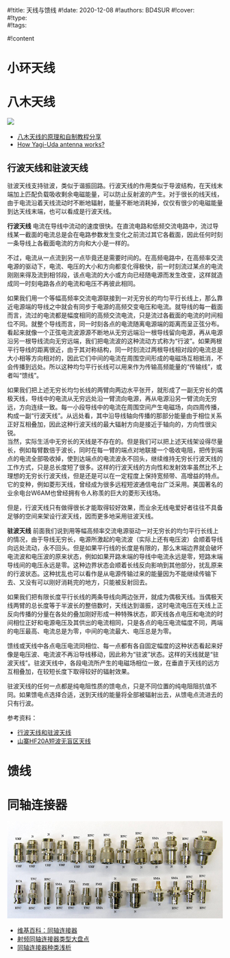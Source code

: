 #!title:    天线与馈线
#!date:     2020-12-08
#!authors:  BD4SUR
#!cover:    
#!type:     
#!tags:     

#!content

# 小环天线



# 八木天线

![ ](https://4.bp.blogspot.com/-GRWVvsvo3ts/UBizr6aG62I/AAAAAAAAAHs/vMC7mXEBBVo/s1600/log_yagi_web2.gif)

- [八木天线的原理和自制教程分享](https://www.eefocus.com/rf-microwave/419756)
- [How Yagi-Uda antenna works?](http://electronicsgurukulam.blogspot.com/2012/08/yagi-uda-antenna.html)

## 行波天线和驻波天线

驻波天线支持驻波，类似于谐振回路。行波天线的作用类似于导波结构，在天线末端加上匹配负载吸收剩余电磁能量，可以防止反射波的产生。对于很长的线天线，由于电流沿着天线流动时不断地辐射，能量不断地消耗掉，仅仅有很少的电磁能量到达天线末端，也可以看成是行波天线。

**行波天线** 电流在导线中流动的速度很快。在直流电路和低频交流电路中，流过导线某一截面的电流总是会在电路参数发生变化之前流过其它各截面，因此任何时刻一条导线上各截面电流的方向和大小是一样的。

不过，电流从一点流到另一点毕竟还是需要时间的。在高频电路中，在高频率交流电源的驱动下，电流、电压的大小和方向都变化得极快，前一时刻流过某点的电流刚刚来得及流到相邻段，该点电流的大小或方向已经随电源而发生改变，这样就造成同一时刻电路各点的电流和电压不再彼此相同。

如果我们用一个等幅高频率交流电源联接到一对无穷长的均匀平行长线上，那么靠近电源端的导线之中就会有同步于电源的高频交变电压和电流。就导线的每一截面而言，流过的电流都是幅度相同的高频交流电流，只是流过各截面的电流的时间相位不同。就整个导线而言，同一时刻各点的电流随离电源端的距离而呈正弦分布。看起来就像一个正弦电流波源源不断地从无穷远端沿一根导线留向电源，再从电源沿另一根导线流向无穷远端，我们把电流波的这种流动方式称为“行波”。如果两根平行导线的距离很近，由于其对称结构，同一时刻流过两根导线相对段的电流总是大小相等方向相对的，因此它们中间的电流在周围空间形成的电磁场互相抵消，不会传播到远处。所以这种均匀平行长线可以用来作为传输高频能量的“传输线”，或者叫“馈线”。

如果我们把上述无穷长均匀长线的两臂向两边水平张开，就形成了一副无穷长的偶极天线，导线中的电流从无穷远处沿一臂流向电源，再从电源沿另一臂流向无穷远，方向连续一致。每一小段导线中的电流在周围空间产生电磁场，向四周传播，构成一副“行波天线”。从远处看，其中沿导线轴向传播的那部分能量由于相位关系正好互相叠加，因此这种行波天线的最大辐射方向是接近于轴向的，方向性很尖锐。<br>当然，实际生活中无穷长的天线是不存在的。但是我们可以把上述天线架设得尽量长，例如每臂数倍于波长，同时在每一臂的端点对地联接一个吸收电阻，把传到端点的电流全部吸收掉，使到达端点的电流波永不回头，继续维持无穷长行波天线的工作方式，只是总长度短了很多。这样的行波天线的方向性和发射效率虽然比不上理想的无穷长行波天线，但是还是可以在一定程度上保持宽频带、高增益的特点。它的变种，例如菱形天线，曾经成为很多远程短波通信电台广泛采用。美国著名的业余电台W6AM也曾经拥有令人称羡的巨大的菱形天线场。

但是，行波天线只有做得很长才能取得较好效果，而业余无线电爱好者往往不具备足够的空间来架设行波天线，因而更多地采用驻波天线。

**驻波天线** 前面我们说到用等幅高频率交流电源驱动一对无穷长的均匀平行长线上的情况，由于导线无穷长，电源所激起的电流波（实际上还有电压波）会顺着导线向远处流动，永不回头。但是如果平行线的长度是有限的，那么末端边界就会破坏电流波和电压波的原来状态，例如如果开路末端的导线中电流永远是零，短路末端导线间的电压永远是零。这种边界状态会顺着长线反向影响到其他部分，扰乱原来的行波状态。这种扰乱也可以看作是从电源传输过来的能量因为不能继续传输下去、又没有可以刚好消耗完的地方，只能被反射回去。

如果我们把有限长度平行长线的两条导线向两边张开，就成为偶极天线。当偶极天线两臂的总长度等于半波长的整倍数时，天线达到谐振，这时电流电压在天线上正反向传播的分量在各处的叠加刚好形成一种特殊状态，即天线各点电压和电流的时间相位正好和电源电压及其供出的电流相同，只是各点的电压电流幅度不同，两端的电压最高、电流总是为零，中间的电流最大、电压总是为零。

馈线或天线中各点电压电流同相位、每一点都有各自固定幅度的这种状态看起来好像是电压波、电流波不再沿导线移动，因此称为“驻波”状态。这样的天线就是“驻波天线”。驻波天线中，各段电流所产生的电磁场相位一致，在垂直于天线的远方互相叠加，在较短长度下取得较好的辐射效果。

驻波天线的任何一点都是纯电阻性质的馈电点，只是不同位置的纯电阻阻抗值不同。如果馈电点选择合适，送到天线的能量将全部被辐射出去，从馈电点流进去的只有行波。

参考资料：

- [行波天线和驻波天线](https://blog.csdn.net/bear_miao/article/details/52270187)
- [山寨HF20A短波无盲区天线](http://blog.sina.com.cn/s/blog_975ebc600100xwtk.html)

# 馈线

# 同轴连接器

![同轴连接器](./image/G9/同轴连接器.jpg)

- [维基百科：同轴连接器](https://zh.wikipedia.org/wiki/%E5%B0%84%E9%A2%91%E8%BF%9E%E6%8E%A5%E5%99%A8)
- [射频同轴连接器类型大盘点](http://www.mwrf.net/tech/basic/2017/22414.html)
- [同轴连接器种类浅析](http://www.krljq.com/index.php/Article/articleInfo/article_id/374.html)
